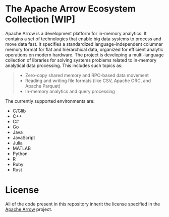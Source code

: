 # The Apache Arrow Ecosystem Collection [WIP]
Apache Arrow is a development platform for in-memory analytics. It contains a set of technologies that enable big data systems to process and move data fast. It specifies a standardized language-independent columnar memory format for flat and hierarchical data, organized for efficient analytic operations on modern hardware. The project is developing a multi-language collection of libraries for solving systems problems related to in-memory analytical data processing. This includes such topics as:

> - Zero-copy shared memory and RPC-based data movement  
> - Reading and writing file formats (like CSV, Apache ORC, and Apache Parquet)  
> - In-memory analytics and query processing

The currently supported environments are:
- C/Glib
- C++
- C#
- Go
- Java
- JavaScript
- Julia
- MATLAB
- Python
- R
- Ruby
- Rust

# License
All of the code present in this repository inherit the license specified in the [Apache Arrow](https://github.com/apache/arrow) project. 

